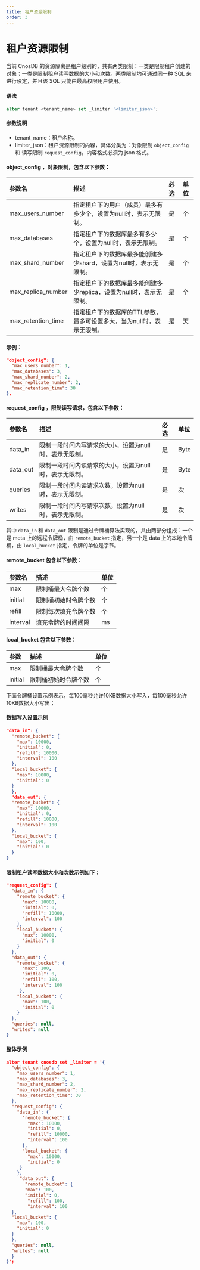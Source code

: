 ```yaml
---
title: 租户资源限制
order: 3
---
```


# 租户资源限制

当前 CnosDB 的资源隔离是租户级别的，共有两类限制：一类是限制租户创建的对象；一类是限制租户读写数据的大小和次数。两类限制均可通过同一种 SQL 来进行设定，并且该 SQL 只能由最高权限用户使用。

#### 语法

```sql
alter tenant <tenant_name> set _limiter '<limiter_json>';
```

#### 参数说明

- tenant_name：租户名称。
- limiter_json：租户资源限制的内容，具体分类为：对象限制 `object_config` 和 读写限制 `request_config`，内容格式必须为 json 格式。

#### object_config ，对象限制，包含以下参数：

| 参数名                                                          | 描述                                      | 必选 | 单位 |
| :----------------------------------------------------------- | :-------------------------------------- | :- | :- |
| max_users_number   | 指定租户下的用户（成员）最多有多少个，设置为null时，表示无限制。      | 是  | 个  |
| max_databases                           | 指定租户下的数据库最多有多少个，设置为null时，表示无限制。         | 是  | 个  |
| max_shard_number   | 指定租户下的数据库最多能创建多少shard，设置为null时，表示无限制。   | 是  | 个  |
| max_replica_number | 指定租户下的数据库最多能创建多少replica，设置为null时，表示无限制。 | 是  | 个  |
| max_retention_time | 指定租户下的数据库的TTL参数，最多可设置多大，当为null时，表示无限制。  | 是  | 天  |

#### 示例：

```json
"object_config": {
  "max_users_number": 1,
  "max_databases": 3,
  "max_shard_number": 2,
  "max_replicate_number": 2,
  "max_retention_time": 30
},
```

#### request_config ，限制读写请求，包含以下参数：

| 参数名                           | 描述                            | 必选 | 单位   |
| :---------------------------- | :---------------------------- | :- | :--- |
| data_in  | 限制一段时间内写请求的大小，设置为null时，表示无限制。 | 是  | Byte |
| data_out | 限制一段时间内读请求的大小，设置为null时，表示无限制。 | 是  | Byte |
| queries                       | 限制一段时间内读请求次数，设置为null时，表示无限制。  | 是  | 次    |
| writes                        | 限制一段时间内写请求次数，设置为null时，表示无限制。  | 是  | 次    |

其中 `data_in` 和 `data_out` 限制是通过令牌桶算法实现的，共由两部分组成：一个是 meta 上的远程令牌桶，由 `remote_bucket` 指定，另一个是 data 上的本地令牌桶，由 `local_bucket` 指定，令牌的单位是字节。

#### remote_bucket 包含以下参数：

| 参数名      | 描述         | 单位 |
| :------- | :--------- | :- |
| max      | 限制桶最大令牌个数  | 个  |
| initial  | 限制桶初始时令牌个数 | 个  |
| refill   | 限制每次填充令牌个数 | 个  |
| interval | 填充令牌的时间间隔  | ms |

#### local_bucket 包含以下参数：

| 参数      | 描述         | 单位 |
| :------ | :--------- | :- |
| max     | 限制桶最大令牌个数  | 个  |
| initial | 限制桶初始时令牌个数 | 个  |

下面令牌桶设置示例表示，每100毫秒允许10KB数据大小写入，每100毫秒允许10KB数据大小写出；

#### 数据写入设置示例

```json
"data_in": {
  "remote_bucket": {
    "max": 10000,
    "initial": 0,
    "refill": 10000,
    "interval": 100
  },
  "local_bucket": {
    "max": 10000,
    "initial": 0
  }
  },
  "data_out": {
  "remote_bucket": {
    "max": 10000,
    "initial": 0,
    "refill": 10000,
    "interval": 100
  },
  "local_bucket": {
    "max": 100,
    "initial": 0
  }
}
```

#### 限制租户读写数据大小和次数示例如下：

```json
"request_config": {
  "data_in": {
    "remote_bucket": {
      "max": 10000,
      "initial": 0,
      "refill": 10000,
      "interval": 100
    },
    "local_bucket": {
      "max": 10000,
      "initial": 0
    }
  },
  "data_out": {
    "remote_bucket": {
      "max": 100,
      "initial": 0,
      "refill": 100,
      "interval": 100
     },
    "local_bucket": {
      "max": 100,
      "initial": 0
    }
  },
  "queries": null,
  "writes": null
}
```

#### 整体示例

```json
alter tenant cnosdb set _limiter = '{
  "object_config": {
    "max_users_number": 1,
    "max_databases": 3,
    "max_shard_number": 2,
    "max_replicate_number": 2,
    "max_retention_time": 30
  },
  "request_config": {
    "data_in": {
      "remote_bucket": {
        "max": 10000,
        "initial": 0,
        "refill": 10000,
        "interval": 100
      },
      "local_bucket": {
        "max": 10000,
        "initial": 0
     }
    },
     "data_out": {
       "remote_bucket": {
       "max": 100,
       "initial": 0,
        "refill": 100,
        "interval": 100
  },
  "local_bucket": {
    "max": 100,
    "initial": 0
  }
  },
  "queries": null,
  "writes": null
  }
}';
```
